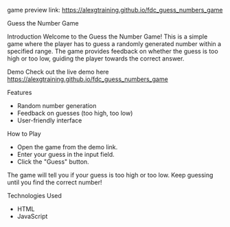 game preview link: https://alexgtraining.github.io/fdc_guess_numbers_game

Guess the Number Game

Introduction
Welcome to the Guess the Number Game! This is a simple game where the player has to guess a randomly generated number within a specified range. The game provides feedback on whether the guess is too high or too low, guiding the player towards the correct answer.

Demo
Check out the live demo here https://alexgtraining.github.io/fdc_guess_numbers_game

Features
- Random number generation
- Feedback on guesses (too high, too low)
- User-friendly interface

How to Play
- Open the game from the demo link.
- Enter your guess in the input field.
- Click the "Guess" button.

The game will tell you if your guess is too high or too low.
Keep guessing until you find the correct number!

Technologies Used
- HTML
- JavaScript

